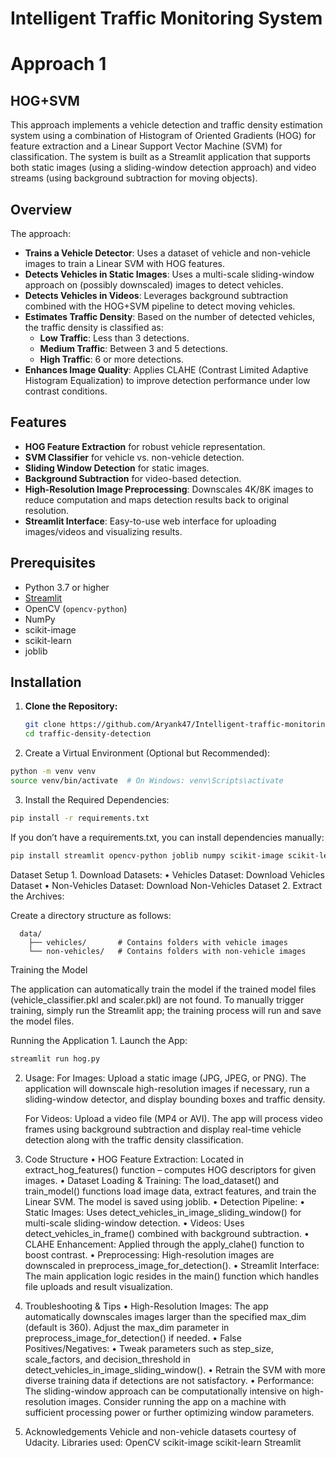 # Intelligent Traffic Monitoring System

# Approach 1

## HOG+SVM

This approach implements a vehicle detection and traffic density estimation system using a combination of Histogram of Oriented Gradients (HOG) for feature extraction and a Linear Support Vector Machine (SVM) for classification. The system is built as a Streamlit application that supports both static images (using a sliding-window detection approach) and video streams (using background subtraction for moving objects).

## Overview

The approach:
- **Trains a Vehicle Detector**: Uses a dataset of vehicle and non-vehicle images to train a Linear SVM with HOG features.
- **Detects Vehicles in Static Images**: Uses a multi-scale sliding-window approach on (possibly downscaled) images to detect vehicles.
- **Detects Vehicles in Videos**: Leverages background subtraction combined with the HOG+SVM pipeline to detect moving vehicles.
- **Estimates Traffic Density**: Based on the number of detected vehicles, the traffic density is classified as:
  - **Low Traffic**: Less than 3 detections.
  - **Medium Traffic**: Between 3 and 5 detections.
  - **High Traffic**: 6 or more detections.
- **Enhances Image Quality**: Applies CLAHE (Contrast Limited Adaptive Histogram Equalization) to improve detection performance under low contrast conditions.

## Features

- **HOG Feature Extraction** for robust vehicle representation.
- **SVM Classifier** for vehicle vs. non-vehicle detection.
- **Sliding Window Detection** for static images.
- **Background Subtraction** for video-based detection.
- **High-Resolution Image Preprocessing**: Downscales 4K/8K images to reduce computation and maps detection results back to original resolution.
- **Streamlit Interface**: Easy-to-use web interface for uploading images/videos and visualizing results.

## Prerequisites

- Python 3.7 or higher
- [Streamlit](https://streamlit.io/)
- OpenCV (`opencv-python`)
- NumPy
- scikit-image
- scikit-learn
- joblib

## Installation

1. **Clone the Repository:**
   ```bash
   git clone https://github.com/Aryank47/Intelligent-traffic-monitoring-system.git
   cd traffic-density-detection
   ```

2.	Create a Virtual Environment (Optional but Recommended):
  ```bash
  python -m venv venv
  source venv/bin/activate  # On Windows: venv\Scripts\activate
  ```

3.	Install the Required Dependencies:
  ```bash
  pip install -r requirements.txt
  ```
  If you don’t have a requirements.txt, you can install dependencies manually:
  ```bash
  pip install streamlit opencv-python joblib numpy scikit-image scikit-learn
  ```


Dataset Setup
	1.	Download Datasets:
	•	Vehicles Dataset: Download Vehicles Dataset
	•	Non-Vehicles Dataset: Download Non-Vehicles Dataset
	2.	Extract the Archives:

Create a directory structure as follows:
```
  data/
    ├── vehicles/       # Contains folders with vehicle images
    └── non-vehicles/   # Contains folders with non-vehicle images
```

Training the Model

The application can automatically train the model if the trained model files (vehicle_classifier.pkl and scaler.pkl) are not found. To manually trigger training, simply run the Streamlit app; the training process will run and save the model files.

Running the Application
	1.	Launch the App:
  ```bash
  streamlit run hog.py
  ```

2.	Usage:
    For Images: Upload a static image (JPG, JPEG, or PNG). The application will downscale high-resolution images if necessary, run a sliding-window detector, and display bounding boxes and traffic density.

    For Videos: Upload a video file (MP4 or AVI). The app will process video frames using background subtraction and display real-time vehicle detection along with the traffic density classification.

3. Code Structure
  •	HOG Feature Extraction:
  Located in extract_hog_features() function – computes HOG descriptors for given images.
  •	Dataset Loading & Training:
  The load_dataset() and train_model() functions load image data, extract features, and train the Linear SVM. The model is saved using joblib.
  •	Detection Pipeline:
  •	Static Images: Uses detect_vehicles_in_image_sliding_window() for multi-scale sliding-window detection.
  •	Videos: Uses detect_vehicles_in_frame() combined with background subtraction.
  •	CLAHE Enhancement:
  Applied through the apply_clahe() function to boost contrast.
  •	Preprocessing:
  High-resolution images are downscaled in preprocess_image_for_detection().
  •	Streamlit Interface:
  The main application logic resides in the main() function which handles file uploads and result visualization.

4. Troubleshooting & Tips
	•	High-Resolution Images:
The app automatically downscales images larger than the specified max_dim (default is 360). Adjust the max_dim parameter in preprocess_image_for_detection() if needed.
	•	False Positives/Negatives:
	•	Tweak parameters such as step_size, scale_factors, and decision_threshold in detect_vehicles_in_image_sliding_window().
	•	Retrain the SVM with more diverse training data if detections are not satisfactory.
	•	Performance:
The sliding-window approach can be computationally intensive on high-resolution images. Consider running the app on a machine with sufficient processing power or further optimizing window parameters.

5. Acknowledgements
Vehicle and non-vehicle datasets courtesy of Udacity.
Libraries used:
  OpenCV
	scikit-image
	scikit-learn
	Streamlit
